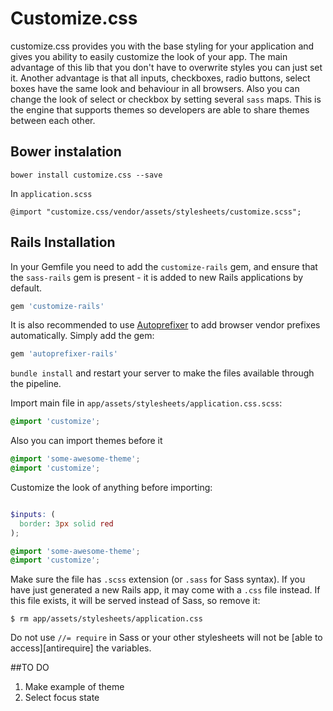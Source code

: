 # Customize.css

customize.css provides you with the base styling for your application and gives you ability to easily customize the look of your app.
The main advantage of this lib that you don't have to overwrite styles you can just set it.
Another advantage is that all inputs, checkboxes, radio buttons, select boxes have the same look and behaviour in all browsers.
Also you can change the look of select or checkbox by setting several `sass` maps.
This is the engine that supports themes so developers are able to share themes between each other.

## Bower instalation

```
bower install customize.css --save
```

In `application.scss`

```
@import "customize.css/vendor/assets/stylesheets/customize.scss";
```

## Rails Installation

In your Gemfile you need to add the `customize-rails` gem, and ensure that the `sass-rails` gem is present - it is added to new Rails applications by default.

```ruby
gem 'customize-rails'
```

It is also recommended to use [Autoprefixer](https://github.com/ai/autoprefixer-rails)
to add browser vendor prefixes automatically. Simply add the gem:

```ruby
gem 'autoprefixer-rails'
```

`bundle install` and restart your server to make the files available through the pipeline.

Import main file in `app/assets/stylesheets/application.css.scss`:

```scss
@import 'customize';
```

Also you can import themes before it

```scss
@import 'some-awesome-theme';
@import 'customize';
```

Customize the look of anything before importing:

```scss

$inputs: (
  border: 3px solid red
);

@import 'some-awesome-theme';
@import 'customize';
```
Make sure the file has `.scss` extension (or `.sass` for Sass syntax). If you have just generated a new Rails app,
it may come with a `.css` file instead. If this file exists, it will be served instead of Sass, so remove it:

```console
$ rm app/assets/stylesheets/application.css
```

Do not use `//= require` in Sass or your other stylesheets will not be [able to access][antirequire] the variables.

##TO DO

1. Make example of theme
2. Select focus state
